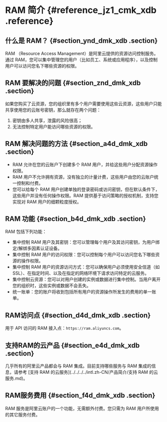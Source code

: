 # RAM 简介 {#reference_jz1_cmk_xdb .reference}

## 什么是 RAM？ {#section_ynd_dmk_xdb .section}

RAM （Resource Access Management）是阿里云提供的资源访问控制服务。通过 RAM，您可以集中管理您的用户（比如员工、系统或应用程序），以及控制用户可以访问您名下哪些资源的权限。

## RAM 要解决的问题 {#section_znd_dmk_xdb .section}

如果您购买了云资源，您的组织里有多个用户需要使用这些云资源，这些用户只能共享使用您的云账号密钥，那么就存在两个问题：

1.  密钥由多人共享，泄露的风险很高；
2.  无法控制特定用户能访问哪些资源的权限。

## RAM 解决问题的方法 {#section_a4d_dmk_xdb .section}

-   RAM 允许在您的云账户下创建多个 RAM 用户，并给这些用户分配资源操作权限。
-   RAM 用户不允许拥有资源，没有独立的计量计费，这些用户由您的云账户统一控制和付费。
-   您可以给每个 RAM 用户创建单独的登录密码或访问密钥，但在默认条件下，这些用户并没有任何操作权限。RAM 提供基于访问策略的授权机制，支持您实现对 RAM 用户的细颗粒度授权。

## RAM 功能 {#section_b4d_dmk_xdb .section}

RAM 包括下列功能：

-   集中控制 RAM 用户及其密钥：您可以管理每个用户及其访问密钥，为用户绑定/解绑多因素认证设备。
-   集中控制 RAM 用户的访问权限：您可以控制每个用户可以访问您名下哪些资源的操作权限。
-   集中控制 RAM 用户的资源访问方式：您可以确保用户必须使用安全信道（如 SSL）、在指定时间、以及在指定的网络环境下请求访问特定的云服务。
-   集中控制云资源：您可以对用户创建的实例或数据进行集中控制。当用户离开您的组织时，这些实例或数据不会丢失。
-   统一账单：您的账户将收到包括所有用户的资源操作所发生的费用的单一账单。

## RAM访问点 {#section_d4d_dmk_xdb .section}

用于 API 访问的 RAM 接入点：`https://ram.aliyuncs.com`。

## 支持RAM的云产品 {#section_e4d_dmk_xdb .section}

几乎所有的阿里云产品都会与 RAM 集成。目前支持哪些服务与 RAM 集成的信息，请参考 [支持 RAM 的云服务](../../../../intl.zh-CN/产品简介/支持 RAM 的云服务.md)。

## RAM服务费用 {#section_f4d_dmk_xdb .section}

RAM 服务是阿里云账户的一个功能，无需额外付费。您只需为 RAM 用户所使用的其它服务付费。

